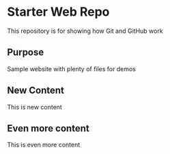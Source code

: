 # Starter Web Repo

This repository is for showing how Git and GitHub work

## Purpose

Sample website with plenty of files for demos

## New Content

This is new content

## Even more content

This is even more content

